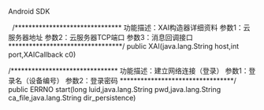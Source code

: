 Android SDK


 
/*******************************
功能描述：XAI构造器详细资料
参数1：云服务器地址
参数2：云服务器TCP端口
参数3：消息回调接口
*********************************/
public XAI(java.lang.String host,int port,XAICallback c0)

/*******************************
功能描述：建立网络连接（登录）
参数1：登录名（设备编号）
参数2：登录密码
*********************************/
public ERRNO start(long luid,java.lang.String pwd,java.lang.String ca_file,java.lang.String dir_persistence)

